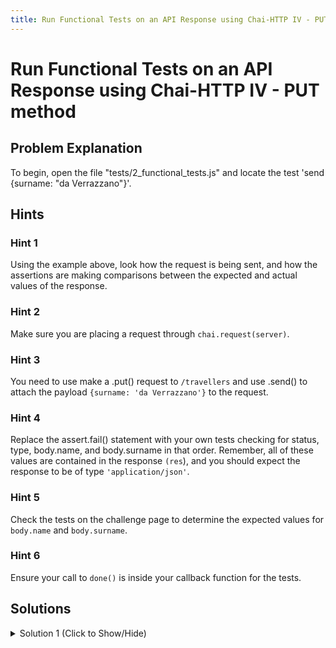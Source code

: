 ```yaml
---
title: Run Functional Tests on an API Response using Chai-HTTP IV - PUT method
---
```

# Run Functional Tests on an API Response using Chai-HTTP IV - PUT method

## Problem Explanation
To begin, open the file "tests/2_functional_tests.js" and locate the test 'send {surname: "da Verrazzano"}'.

## Hints

### Hint 1

Using the example above, look how the request is being sent, and how the assertions are making comparisons between the expected and actual values of the response.

### Hint 2

Make sure you are placing a request through `chai.request(server)`.

### Hint 3

You need to use make a .put() request to `/travellers` and use .send() to attach the payload `{surname: 'da Verrazzano'}` to the request.

### Hint 4

Replace the assert.fail() statement with your own tests checking for status, type, body.name, and body.surname in that order. Remember, all of these values are contained in the response `(res`), and you should expect the response to be of type `'application/json'`.

### Hint 5

Check the tests on the challenge page to determine the expected values for `body.name` and `body.surname`.

### Hint 6

Ensure your call to `done()` is inside your callback function for the tests.

## Solutions

<details><summary>Solution 1 (Click to Show/Hide)</summary>

```js
test('send {surname: "da Verrazzano"}', function(done) {
  /** place the chai-http request code here... **/
  chai
    .request(server)
    .put('/travellers')
    .send({ surname: 'da Verrazzano' })
    /** place your tests inside the callback **/
    .end(function(err, res) {
      assert.equal(res.status, 200, 'response status should be 200');
      assert.equal(res.type, 'application/json', 'Response should be json');
      assert.equal(res.body.name, 'Giovanni');
      assert.equal(res.body.surname, 'da Verrazzano');

      done();
    });
});
```
</details>